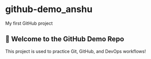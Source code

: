 # github-demo_anshu
My first GitHub project


## 👋 Welcome to the GitHub Demo Repo

This project is used to practice Git, GitHub, and DevOps workflows!

